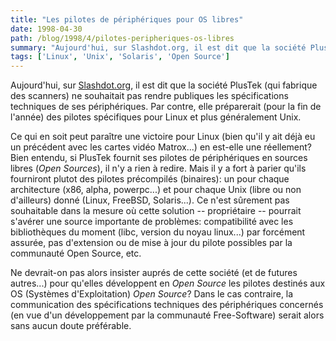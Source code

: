 ```yaml
---
title: "Les pilotes de périphériques pour OS libres"
date: 1998-04-30
path: /blog/1998/4/pilotes-peripheriques-os-libres
summary: "Aujourd'hui, sur Slashdot.org, il est dit que la société PlusTek (qui fabrique des scanners) ne souhaitait pas rendre publiques les spécifications techniques de ses périphériques."
tags: ['Linux', 'Unix', 'Solaris', 'Open Source']
---
```


<P>
Aujourd'hui, sur <A HREF="http://slashdot.org/">Slashdot.org</A>, il est
dit que la société PlusTek (qui fabrique des scanners) ne souhaitait pas
rendre publiques les spécifications techniques de ses périphériques. Par
contre, elle préparerait (pour la fin de l'année) des pilotes spécifiques
pour Linux et plus généralement Unix.
</P>

<P>
Ce qui en soit peut paraître une victoire pour Linux (bien qu'il y ait
déjà eu un précédent avec les cartes vidéo Matrox...) en est-elle une
réellement? Bien entendu, si PlusTek fournit ses pilotes de périphériques
en sources libres (<EM>Open Sources</EM>), il n'y a rien à redire. Mais
il y a fort à parier qu'ils fourniront plutot des pilotes précompilés
(binaires): un pour chaque architecture (x86, alpha, powerpc...) et
pour chaque Unix (libre ou non d'ailleurs) donné (Linux, FreeBSD,
Solaris...). Ce n'est sûrement pas souhaitable dans la mesure où cette
solution -- propriétaire -- pourrait s'avérer une source importante de
problèmes: compatibilité avec les bibliothèques du moment (libc, version
du noyau linux...) par forcément assurée, pas d'extension ou de mise à
jour du pilote possibles par la communauté Open Source, etc.
</P>

<P>
Ne devrait-on pas alors insister auprés de cette société (et de futures
autres...) pour qu'elles développent en <EM>Open Source</EM> les pilotes
destinés aux OS (Systèmes d'Exploitation) <EM>Open Source</EM>? Dans
le cas contraire, la  communication des spécifications techniques  des
périphériques concernés (en vue d'un développement par la communauté
Free-Software) serait alors sans aucun doute préférable.
</P>


